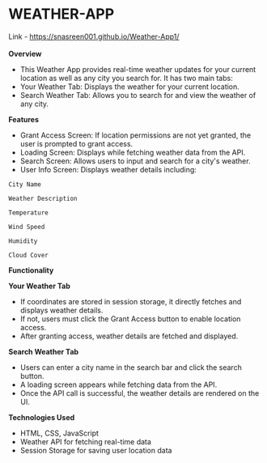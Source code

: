 # WEATHER-APP
Link - https://snasreen001.github.io/Weather-App1/<br><br>
<b>Overview</b>
<ul>
<li>This Weather App provides real-time weather updates for your current location as well as any city you search for. It has two main tabs:</li>

<li>Your Weather Tab: Displays the weather for your current location.</li>

<li>Search Weather Tab: Allows you to search for and view the weather of any city.</li>
</ul>

<b>Features</b>
<ul>
<li>Grant Access Screen: If location permissions are not yet granted, the user is prompted to grant access.</li>

<li>Loading Screen: Displays while fetching weather data from the API.</li>

<li>Search Screen: Allows users to input and search for a city's weather.</li>

<li>User Info Screen: Displays weather details including:</li></ul>

    City Name

    Weather Description

    Temperature

    Wind Speed

    Humidity

    Cloud Cover
    
<b>Functionality</b>

<b>Your Weather Tab</b>
<ul>
<li>If coordinates are stored in session storage, it directly fetches and displays weather details.</li>

<li>If not, users must click the Grant Access button to enable location access.</li>

<li>After granting access, weather details are fetched and displayed.</li>
</ul>
<b>Search Weather Tab</b>
<ul>
<li>Users can enter a city name in the search bar and click the search button.</li>

<li>A loading screen appears while fetching data from the API.</li>

<li>Once the API call is successful, the weather details are rendered on the UI.</li>
</ul>
<b>Technologies Used</b>
<ul>
<li>HTML, CSS, JavaScript</li>

<li>Weather API for fetching real-time data</li>

<li>Session Storage for saving user location data</li>
</ul>





    

